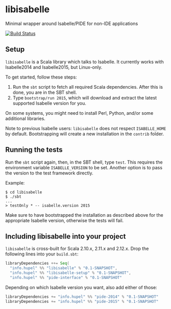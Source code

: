 # libisabelle
Minimal wrapper around Isabelle/PIDE for non-IDE applications

[![Build Status](https://travis-ci.org/larsrh/libisabelle.svg?branch=master)](https://travis-ci.org/larsrh/libisabelle)

## Setup

`libisabelle` is a Scala library which talks to Isabelle.
It currently works with Isabelle2014 and Isabelle2015, but Linux-only.

To get started, follow these steps:

1. Run the `sbt` script to fetch all required Scala dependencies.
   After this is done, you are in the SBT shell.
2. Type `bootstrap/run 2015`, which will download and extract the latest supported Isabelle version for you.

On some systems, you might need to install Perl, Python, and/or some additional libraries.

Note to previous Isabelle users:
`libisabelle` does not respect `ISABELLE_HOME` by default.
Bootstrapping will create a new installation in the `contrib` folder.

## Running the tests

Run the `sbt` script again, then, in the SBT shell, type `test`.
This requires the environment variable `ISABELLE_VERSION` to be set.
Another option is to pass the version to the test framework directly.

Example:

```
$ cd libisabelle
$ ./sbt
...
> testOnly * -- isabelle.version 2015
```

Make sure to have bootstrapped the installation as described above for the appropriate Isabelle version, otherwise the tests will fail.

## Including libisabelle into your project

`libisabelle` is cross-built for Scala 2.10.x, 2.11.x and 2.12.x.
Drop the following lines into your `build.sbt`:

```scala
libraryDependencies ++= Seq(
  "info.hupel" %% "libisabelle" % "0.1-SNAPSHOT",
  "info.hupel" %% "libisabelle-setup" % "0.1-SNAPSHOT",
  "info.hupel" %% "pide-interface" % "0.1-SNAPSHOT"
```

Depending on which Isabelle version you want, also add either of those:

```scala
libraryDependencies += "info.hupel" %% "pide-2014" % "0.1-SNAPSHOT"
libraryDependencies += "info.hupel" %% "pide-2015" % "0.1-SNAPSHOT"
```
